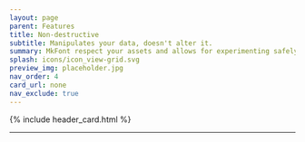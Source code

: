 ```yaml
---
layout: page
parent: Features
title: Non-destructive
subtitle: Manipulates your data, doesn't alter it.
summary: MkFont respect your assets and allows for experimenting safely with different settings, until you find the one that suits your needs. 
splash: icons/icon_view-grid.svg
preview_img: placeholder.jpg
nav_order: 4
card_url: none
nav_exclude: true
---
```


{% include header_card.html %}

---